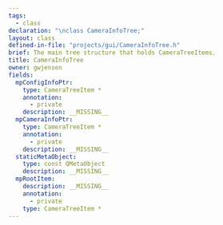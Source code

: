 ```yaml
---
tags:
  - class
declaration: "\nclass CameraInfoTree;"
layout: class
defined-in-file: "projects/gui/CameraInfoTree.h"
brief: The main tree structure that holds CameraTreeItems.
title: CameraInfoTree
owner: gwjensen
fields:
  mpConfigInfoPtr:
    type: CameraTreeItem *
    annotation:
      - private
    description: __MISSING__
  mpCameraInfoPtr:
    type: CameraTreeItem *
    annotation:
      - private
    description: __MISSING__
  staticMetaObject:
    type: const QMetaObject
    description: __MISSING__
  mpRootItem:
    description: __MISSING__
    annotation:
      - private
    type: CameraTreeItem *
---
```

